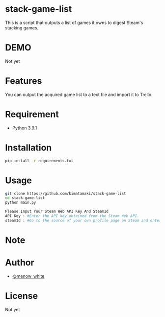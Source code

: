 # stack-game-list

This is a script that outputs a list of games it owns to digest Steam's stacking games.

# DEMO

Not yet

# Features

You can output the acquired game list to a text file and import it to Trello.

# Requirement

* Python 3.9.1

# Installation

```bash
pip install -r requirements.txt
```

# Usage

```bash
git clone https://github.com/kimatamaki/stack-game-list
cd stack-game-list
python main.py

Please Input Your Steam Web API Key And SteamId
API Key : #Enter the API key obtained from the Steam Web API.
steamId : #Go to the source of your own profile page on Steam and enter the value set for `g_steamID`.
```

# Note

# Author

* [@menow_white](https://twitter.com/menow_white)

# License
Not yet